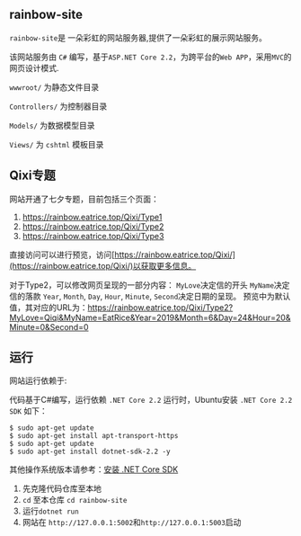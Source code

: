 ## rainbow-site

`rainbow-site`是 一朵彩虹的网站服务器,提供了一朵彩虹的展示网站服务。

该网站服务由 `C#` 编写，基于`ASP.NET Core 2.2`，为跨平台的`Web APP`，采用`MVC`的网页设计模式.

`wwwroot/` 为静态文件目录

`Controllers/` 为控制器目录

`Models/` 为数据模型目录

`Views/` 为 `cshtml` 模板目录

## Qixi专题

网站开通了七夕专题，目前包括三个页面：
1. https://rainbow.eatrice.top/Qixi/Type1
2. https://rainbow.eatrice.top/Qixi/Type2
3. https://rainbow.eatrice.top/Qixi/Type3

直接访问可以进行预览，访问[https://rainbow.eatrice.top/Qixi/](https://rainbow.eatrice.top/Qixi/)以获取更多信息。

对于Type2，可以修改网页呈现的一部分内容：
`MyLove`决定信的开头
`MyName`决定信的落款
`Year`, `Month`, `Day`, `Hour`, `Minute`, `Second`决定日期的呈现。
预览中为默认值，其对应的URL为：https://rainbow.eatrice.top/Qixi/Type2?MyLove=Qiqi&MyName=EatRice&Year=2019&Month=6&Day=24&Hour=20&Minute=0&Second=0

## 运行

网站运行依赖于:

代码基于C#编写，运行依赖 `.NET Core 2.2` 运行时，Ubuntu安装 `.NET Core 2.2 SDK` 如下：

``` 
$ sudo apt-get update
$ sudo apt-get install apt-transport-https
$ sudo apt-get update
$ sudo apt-get install dotnet-sdk-2.2 -y
```
其他操作系统版本请参考：[安装 .NET Core SDK](https://docs.microsoft.com/zh-cn/dotnet/core/install/sdk?pivots=os-linux)

1. 先克隆代码仓库至本地
2. `cd` 至本仓库 `cd rainbow-site`
3. 运行`dotnet run`
4. 网站在 `http://127.0.0.1:5002`和`http://127.0.0.1:5003`启动
